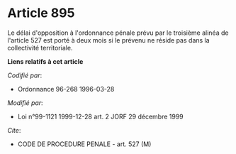 # Article 895

Le délai d'opposition à l'ordonnance pénale prévu par le troisième alinéa de l'article 527 est porté à deux mois si le
prévenu ne réside pas dans la collectivité territoriale.

**Liens relatifs à cet article**

_Codifié par_:

  - Ordonnance 96-268 1996-03-28

_Modifié par_:

  - Loi n°99-1121 1999-12-28 art. 2 JORF 29 décembre 1999

_Cite_:

  - CODE DE PROCEDURE PENALE - art. 527 (M)
